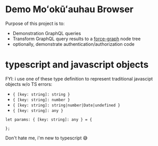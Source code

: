 
# Demo Moʻokūʻauhau Browser

Purpose of this project is to:

- Demonstration GraphQL queries
- Transform GraphQL query results to a [force-graph](https://github.com/vasturiano/force-graph) node tree
- optionally, demonstrate authentication/authorization code

# typescript and javascript objects 

FYI: i use one of these type definition to represent traditional javascipt objects w/o TS errors:

- `{ [key: string]: string }`
- `{ [key: string]: number }`
- `{ [key: string]: string|number|Date|undefined }`
- `{ [key: string]: any }`

```
let params: { [key: string]: any } = {

};
```

Don't hate me, i'm new to typescript 😅


